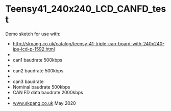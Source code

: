 # Teensy41_240x240_LCD_CANFD_test
 
 Demo sketch for use with:
 * http://skpang.co.uk/catalog/teensy-41-triple-can-board-with-240x240-ips-lcd-p-1592.html
 *  
 * can1 baudrate 500kbps
 * 
 * can2 baudrate 500kbps
 * 
 * can3 baudrate  
 * Nominal baudrate 500kbps
 * CAN FD data baudrate 2000kbps
 * 
 * www.skpang.co.uk May 2020
